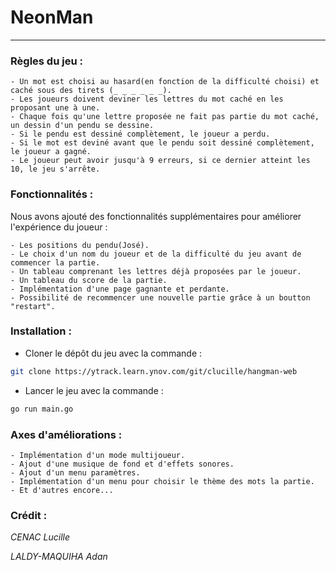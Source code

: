 # NeonMan
****
### Règles du jeu :
    - Un mot est choisi au hasard(en fonction de la difficulté choisi) et caché sous des tirets (_ _ _ _ _ _).
    - Les joueurs doivent deviner les lettres du mot caché en les proposant une à une.
    - Chaque fois qu'une lettre proposée ne fait pas partie du mot caché, un dessin d'un pendu se dessine.
    - Si le pendu est dessiné complètement, le joueur a perdu.
    - Si le mot est deviné avant que le pendu soit dessiné complètement, le joueur a gagné.
    - Le joueur peut avoir jusqu'à 9 erreurs, si ce dernier atteint les 10, le jeu s'arrête.
### Fonctionnalités :
Nous avons ajouté des fonctionnalités supplémentaires pour améliorer l'expérience du joueur :

    - Les positions du pendu(José).
    - Le choix d'un nom du joueur et de la difficulté du jeu avant de commencer la partie.
    - Un tableau comprenant les lettres déjà proposées par le joueur.
    - Un tableau du score de la partie.
    - Implémentation d'une page gagnante et perdante.
    - Possibilité de recommencer une nouvelle partie grâce à un boutton "restart".
### Installation :
- Cloner le dépôt du jeu avec la commande :
```bash
git clone https://ytrack.learn.ynov.com/git/clucille/hangman-web
```
- Lancer le jeu avec la commande :
```bash
go run main.go
```
### Axes d'améliorations :

    - Implémentation d'un mode multijoueur.
    - Ajout d'une musique de fond et d'effets sonores.
    - Ajout d'un menu paramètres.
    - Implémentation d'un menu pour choisir le thème des mots la partie.
    - Et d'autres encore...
### Crédit :
*CENAC Lucille*

*LALDY-MAQUIHA Adan*
